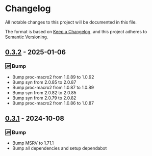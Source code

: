 # Changelog

All notable changes to this project will be documented in this file.

The format is based on [Keep a Changelog](https://keepachangelog.com/en/1.0.0/),
and this project adheres to [Semantic Versioning](https://semver.org/spec/v2.0.0.html).


## [0.3.2] - 2025-01-06

### <!-- 3 -->🆙 Bump

- Bump proc-macro2 from 1.0.89 to 1.0.92
- Bump syn from 2.0.85 to 2.0.87
- Bump proc-macro2 from 1.0.87 to 1.0.89
- Bump syn from 2.0.82 to 2.0.85
- Bump syn from 2.0.79 to 2.0.82
- Bump proc-macro2 from 1.0.86 to 1.0.87

[0.3.2]: https://github.com/foundationdb-rs}/foundationdb-rs/compare/0.3.1..0.3.2

## [0.3.1] - 2024-10-08

### <!-- 3 -->🆙 Bump

- Bump MSRV to 1.71.1
- Bump all dependencies and setup dependabot

[0.3.1]: https://github.com/foundationdb-rs}/foundationdb-rs/compare/0.3.0..0.3.1

